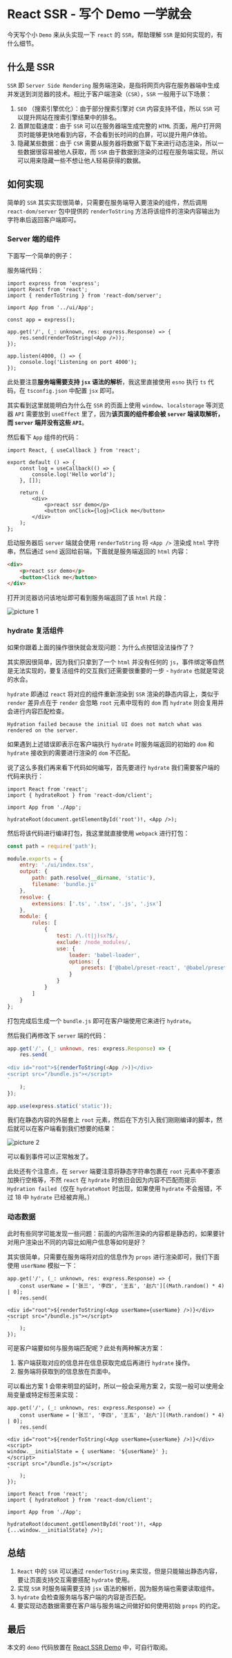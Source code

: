 # React SSR - 写个 Demo 一学就会

今天写个小 `Demo` 来从头实现一下 `react` 的 `SSR`，帮助理解 `SSR` 是如何实现的，有什么细节。

## 什么是 SSR

`SSR` 即 `Server Side Rendering` 服务端渲染，是指将网页内容在服务器端中生成并发送到浏览器的技术。相比于客户端渲染（`CSR`），`SSR` 一般用于以下场景：

1. `SEO` （搜索引擎优化）：由于部分搜索引擎对 `CSR` 内容支持不佳，所以 `SSR` 可以提升网站在搜索引擎结果中的排名。
2. 首屏加载速度：由于 `SSR` 可以在服务器端生成完整的 `HTML` 页面，用户打开网页时能够更快地看到内容，不会看到长时间的白屏，可以提升用户体验。
3. 隐藏某些数据：由于 `CSR` 需要从服务器将数据下载下来进行动态渲染，所以一些数据很容易被他人获取，而 `SSR` 由于数据到渲染的过程在服务端实现，所以可以用来隐藏一些不想让他人轻易获得的数据。

## 如何实现

简单的 `SSR` 其实实现很简单，只需要在服务端导入要渲染的组件，然后调用 `react-dom/server` 包中提供的 `renderToString` 方法将该组件的渲染内容输出为字符串后返回客户端即可。

### Server 端的组件

下面写一个简单的例子：

服务端代码：

```tsx
import express from 'express';
import React from 'react';
import { renderToString } from 'react-dom/server';

import App from '../ui/App';

const app = express();

app.get('/', (_: unknown, res: express.Response) => {
    res.send(renderToString(<App />));
});

app.listen(4000, () => {
    console.log('Listening on port 4000');
});
```

此处要注意**服务端需要支持 `jsx` 语法的解析**，我这里直接使用 `esno` 执行 `ts` 代码，在 `tsconfig.json` 中配置 `jsx` 即可。

其实看到这里就能明白为什么在 `SSR` 的页面上使用 `window`、`localstorage` 等浏览器 `API` 需要放到 `useEffect` 里了，因为**该页面的组件都会被 `server` 端读取解析，而 `server` 端并没有这些 `API`**。

然后看下 `App` 组件的代码：

```tsx
import React, { useCallback } from 'react';

export default () => {
    const log = useCallback(() => {
        console.log('Hello world');
    }, []);

    return (
        <div>
            <p>react ssr demo</p>
            <button onClick={log}>Click me</button>
        </div>
    );
};
```

启动服务器后 `server` 端就会使用 `renderToString` 将 `<App />` 渲染成 `html` 字符串，然后通过 `send` 返回给前端，下面就是服务端返回的 `html` 内容：

```html
<div>
    <p>react ssr demo</p>
    <button>Click me</button>
</div>
```

打开浏览器访问该地址即可看到服务端返回了该 `html` 片段：

![picture 1](https://stg.heyfe.org/images/blog-ssr-react-0-1-1687072015983.png)

### hydrate 复活组件

如果你跟着上面的操作很快就会发现问题：为什么点按钮没法操作了？

其实原因很简单，因为我们只拿到了一个 `html` 并没有任何的 `js`，事件绑定等自然是无法实现的，要复活组件的交互我们还需要很重要的一步 - `hydrate` 也就是常说的水合。

`hydrate` 即通过 `react` 将对应的组件重新渲染到 `SSR` 渲染的静态内容上，类似于 `render` 差异点在于 `render` 会忽略 `root` 元素中现有的 `dom` 而 `hydrate` 则会复用并会进行内容匹配检查。

```
Hydration failed because the initial UI does not match what was rendered on the server.
```

如果遇到上述错误即表示在客户端执行 `hydrate` 时服务端返回的初始的 `dom` 和 `hydrate` 接收到的需要进行渲染的 `dom` 不匹配。

说了这么多我们再来看下代码如何编写，首先要进行 `hydrate` 我们需要客户端的代码来执行：

```tsx
import React from 'react';
import { hydrateRoot } from 'react-dom/client';

import App from './App';

hydrateRoot(document.getElementById('root')!, <App />);
```

然后将该代码进行编译打包，我这里就直接使用 `webpack` 进行打包：

```js
const path = require('path');

module.exports = {
    entry: './ui/index.tsx',
    output: {
        path: path.resolve(__dirname, 'static'),
        filename: 'bundle.js'
    },
    resolve: {
        extensions: ['.ts', '.tsx', '.js', '.jsx']
    },
    module: {
        rules: [
            {
                test: /\.(t|j)sx?$/,
                exclude: /node_modules/,
                use: {
                    loader: 'babel-loader',
                    options: {
                        presets: ['@babel/preset-react', '@babel/preset-typescript']
                    }
                }
            }
        ]
    }
};
```

打包完成后生成一个 `bundle.js` 即可在客户端使用它来进行 `hydrate`。

然后我们再修改下 `server` 端的代码：

```ts
app.get('/', (_: unknown, res: express.Response) => {
    res.send(
        `
<div id="root">${renderToString(<App />)}</div>
<script src="/bundle.js"></script>
`
    );
});

app.use(express.static('static'));
```

我们在静态内容的外层套上 `root` 元素，然后在下方引入我们刚刚编译的脚本，然后就可以在客户端看到我们想要的结果：

![picture 2](https://stg.heyfe.org/images/blog-ssr-react-0-1-1687073831757.png)

可以看到事件可以正常触发了。

此处还有个注意点，在 `server` 端要注意将静态字符串包裹在 `root` 元素中不要添加换行空格等，不然 `react` 在 `hydrate` 时依旧会因为内容不匹配而提示 `Hydration failed`（仅在 `hydrateRoot` 时出现，如果使用 `hydrate` 不会报错，不过 18 中 `hydrate` 已经被弃用。）

### 动态数据

此时有些同学可能发现一些问题：前面的内容所渲染的内容都是静态的，如果要针对用户渲染出不同的内容比如用户信息等如何是好？

其实很简单，只需要在服务端将对应的信息作为 `props` 进行渲染即可，我们下面使用 `userName` 模拟一下：

```tsx
app.get('/', (_: unknown, res: express.Response) => {
    const userName = ['张三', '李四', '王五', '赵六'][(Math.random() * 4) | 0];
    res.send(
        `
<div id="root">${renderToString(<App userName={userName} />)}</div>
<script src="/bundle.js"></script>
`
    );
});
```

可是客户端要如何与服务端匹配呢？此处有两种解决方案：

1. 客户端获取对应的信息并在信息获取完成后再进行 `hydrate` 操作。
2. 服务端将获取到的信息放在页面中。

可以看出方案 1 会带来明显的延时，所以一般会采用方案 2，实现一般可以使用全局变量或特定标签来实现：

```tsx
app.get('/', (_: unknown, res: express.Response) => {
    const userName = ['张三', '李四', '王五', '赵六'][(Math.random() * 4) | 0];
    res.send(
        `
<div id="root">${renderToString(<App userName={userName} />)}</div>
<script>
window.__initialState = { userName: '${userName}' };
</script>
<script src="/bundle.js"></script>
`
    );
});
```

```tsx
import React from 'react';
import { hydrateRoot } from 'react-dom/client';

import App from './App';

hydrateRoot(document.getElementById('root')!, <App {...window.__initialState} />);
```

## 总结

1. `React` 中的 `SSR` 可以通过 `renderToString` 来实现，但是只能输出静态内容，要让页面支持交互需要搭配 `hydrate` 使用。
2. 实现 `SSR` 时服务端需要支持 `jsx` 语法的解析，因为服务端也需要读取组件。
3. `hydrate` 会检查服务端与客户端的内容是否匹配。
4. 要实现动态数据需要在客户端与服务端之间做好如何使用初始 `props` 的约定。

## 最后

本文的 `demo` 代码放置在 [React SSR Demo](https://github.com/ZxBing0066/playground-public/tree/master/react-ssr) 中，可自行取阅。
